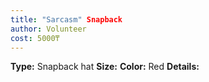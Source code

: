```yaml
---
title: "Sarcasm" Snapback
author: Volunteer
cost: 5000₸
---
```

**Type:** Snapback hat 
**Size:**
**Color:** Red
**Details:**

